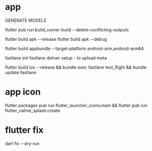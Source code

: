 # app

GENERATE MODELS

flutter pub run build_runner build --delete-conflicting-outputs

flutter build apk --release
flutter build apk --debug

flutter build appbundle --target-platform android-arm,android-arm64

fastlane init
fastlane deliver setup - to upload meta

flutter build ios --release && bundle exec fastlane test_flight && bundle update fastlane

# app icon

flutter packages pub run flutter_launcher_icons:main &&
flutter pub run flutter_native_splash:create

# flutter fix

dart fix --dry-run
